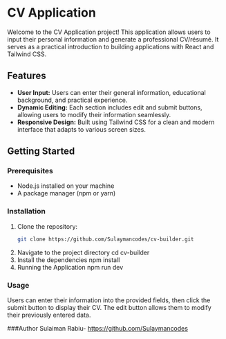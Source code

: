 # CV Application

Welcome to the CV Application project! This application allows users to input their personal information and generate a professional CV/résumé. It serves as a practical introduction to building applications with React and Tailwind CSS.

## Features
- **User Input:** Users can enter their general information, educational background, and practical experience.
- **Dynamic Editing:** Each section includes edit and submit buttons, allowing users to modify their information seamlessly.
- **Responsive Design:** Built using Tailwind CSS for a clean and modern interface that adapts to various screen sizes.

## Getting Started
### Prerequisites
- Node.js installed on your machine
- A package manager (npm or yarn)

### Installation
1. Clone the repository:
   ```bash
   git clone https://github.com/Sulaymancodes/cv-builder.git
2. Navigate to the project directory
   cd cv-builder
3. Install the dependencies
   npm install
4. Running the Application
   npm run dev

### Usage
Users can enter their information into the provided fields, then click the submit button to display their CV. The edit button allows them to modify their previously entered data.

###Author
Sulaiman Rabiu- https://github.com/Sulaymancodes

